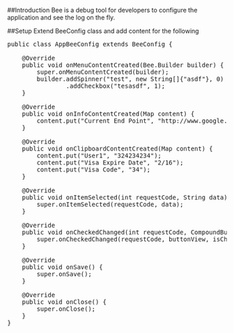 ##Introduction
Bee is a debug tool for developers to configure the application and see the log on the fly.

##Setup
Extend BeeConfig class and add content for the following

<pre>
public class AppBeeConfig extends BeeConfig {

    @Override
    public void onMenuContentCreated(Bee.Builder builder) {
        super.onMenuContentCreated(builder);
        builder.addSpinner("test", new String[]{"asdf"}, 0)
                .addCheckbox("tesasdf", 1);
    }

    @Override
    public void onInfoContentCreated(Map<String, String> content) {
        content.put("Current End Point", "http://www.google.com");
    }

    @Override
    public void onClipboardContentCreated(Map<String, String> content) {
        content.put("User1", "324234234");
        content.put("Visa Expire Date", "2/16");
        content.put("Visa Code", "34");
    }

    @Override
    public void onItemSelected(int requestCode, String data) {
        super.onItemSelected(requestCode, data);
    }

    @Override
    public void onCheckedChanged(int requestCode, CompoundButton buttonView, boolean isChecked) {
        super.onCheckedChanged(requestCode, buttonView, isChecked);
    }

    @Override
    public void onSave() {
        super.onSave();
    }

    @Override
    public void onClose() {
        super.onClose();
    }
}
</pre>
###